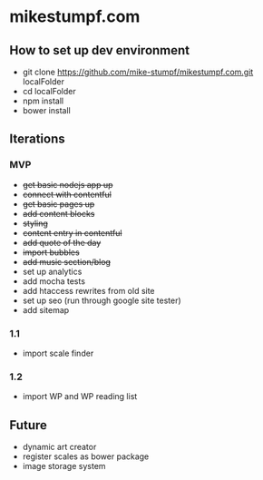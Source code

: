 # mikestumpf.com

## How to set up dev environment
* git clone https://github.com/mike-stumpf/mikestumpf.com.git localFolder
* cd localFolder
* npm install
* bower install

## Iterations

### MVP
* ~~get basic nodejs app up~~
* ~~connect with contentful~~
* ~~get basic pages up~~
* ~~add content blocks~~
* ~~styling~~
* ~~content entry in contentful~~
* ~~add quote of the day~~
* ~~import bubbles~~
* ~~add music section/blog~~
* set up analytics
* add mocha tests
* add htaccess rewrites from old site
* set up seo (run through google site tester)
* add sitemap

### 1.1
* import scale finder

### 1.2
* import WP and WP reading list

## Future
* dynamic art creator
* register scales as bower package
* image storage system